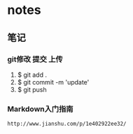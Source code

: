 # notes
## 笔记
### git修改 提交 上传
1. $ git add .
2. $ git commit -m 'update'
3. $ git push
### Markdown入门指南
	http://www.jianshu.com/p/1e402922ee32/